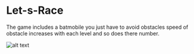 # Let-s-Race
The game includes a batmobile you just have to avoid obstacles speed of obstacle increases with each level and so does there number.


![alt text](https://github.com/shubhankarsharma00/Let-s-Race/blob/master/img.png)
